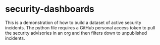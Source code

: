 # security-dashboards

This is a demonstration of how to build a dataset of active security incidents. The python file requires a GitHub personal access token to pull the security advisories in an org and then filters down to unpublished incidents.
